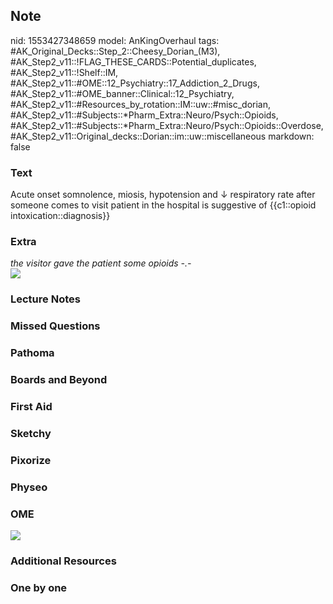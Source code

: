 ## Note
nid: 1553427348659
model: AnKingOverhaul
tags: #AK_Original_Decks::Step_2::Cheesy_Dorian_(M3), #AK_Step2_v11::!FLAG_THESE_CARDS::Potential_duplicates, #AK_Step2_v11::!Shelf::IM, #AK_Step2_v11::#OME::12_Psychiatry::17_Addiction_2_Drugs, #AK_Step2_v11::#OME_banner::Clinical::12_Psychiatry, #AK_Step2_v11::#Resources_by_rotation::IM::uw::#misc_dorian, #AK_Step2_v11::#Subjects::*Pharm_Extra::Neuro/Psych::Opioids, #AK_Step2_v11::#Subjects::*Pharm_Extra::Neuro/Psych::Opioids::Overdose, #AK_Step2_v11::Original_decks::Dorian::im::uw::miscellaneous
markdown: false

### Text
Acute onset somnolence, miosis, hypotension and ↓ respiratory rate after someone comes to visit patient in the hospital is suggestive of {{c1::opioid intoxication::diagnosis}}

### Extra
<div>
  <div>
    <div>
      <i>the visitor gave the patient some opioids -.-</i>
    </div>
    <div><img src="paste-416001942356443.jpg"></div>
  </div>
</div>

### Lecture Notes


### Missed Questions


### Pathoma


### Boards and Beyond


### First Aid


### Sketchy


### Pixorize


### Physeo


### OME
<div class="ome-widget">
  <a href=
  "https://onlinemeded.org/spa/psychiatry?ref=anki"><img src=
  "_OME_AnkiFlashcards_Topic_1.png"></a>
</div>

### Additional Resources


### One by one

